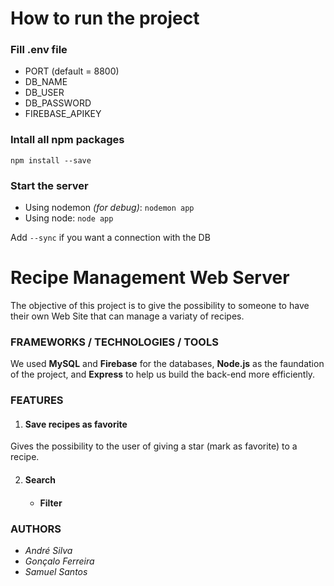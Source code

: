 # How to run the project

### Fill .env file
- PORT (default = 8800)
- DB_NAME
- DB_USER
- DB_PASSWORD
- FIREBASE_APIKEY

### Intall all npm packages
`npm install --save`

### Start the server
- Using nodemon *(for debug)*:
`nodemon app`
- Using node:
`node app`

Add `--sync` if you want a connection with the DB

# Recipe Management Web Server
The objective of this project is to give the possibility to someone to have their own Web Site that can manage a variaty of recipes.

### FRAMEWORKS / TECHNOLOGIES / TOOLS
We used **MySQL** and **Firebase** for the databases, **Node.js** as the faundation of the project, and **Express** to help us build the back-end more efficiently.

### FEATURES
1. #### Save recipes as favorite
Gives the possibility to the user of giving a star (mark as favorite) to a recipe.

2. #### Search

    - #### Filter

### AUTHORS
- *André Silva*
- *Gonçalo Ferreira*
- *Samuel Santos*